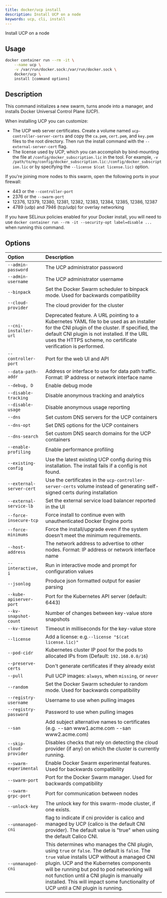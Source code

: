 ```yaml
---
title: docker/ucp install
description: Install UCP on a node
keywords: ucp, cli, install
---
```


Install UCP on a node

## Usage

```bash
docker container run --rm -it \
    --name ucp \
    -v /var/run/docker.sock:/var/run/docker.sock \
    docker/ucp \
    install [command options]
```

## Description

This command initializes a new swarm, turns anode into a manager, and installs
Docker Universal Control Plane (UCP).

When installing UCP you can customize:

  * The UCP web server certificates. Create a volume named `ucp-controller-server-certs` and copy the `ca.pem`, `cert.pem`, and `key.pem` files to the root directory. Then run the install command with the `--external-server-cert` flag.
  * The license used by UCP, which you can accomplish by bind-mounting the file at `/config/docker_subscription.lic` in the tool. For example, `-v /path/to/my/config/docker_subscription.lic:/config/docker_subscription.lic` or by specifying the `--license $(cat license.lic)` option.

If you're joining more nodes to this swarm, open the following ports in your
firewall:

  * 443 or the `--controller-port`
  * 2376 or the `--swarm-port`
  * 12376, 12379, 12380, 12381, 12382, 12383, 12384, 12385, 12386, 12387
  * 4789 (udp) and 7946 (tcp/udp) for overlay networking

If you have SELinux policies enabled for your Docker install, you will need to
use `docker container run --rm -it --security-opt label=disable ...` when running this
command.

## Options

| Option                   | Description                                                                                                                                                                                                                               |
|:-------------------------|:------------------------------------------------------------------------------------------------------------------------------------------------------------------------------------------------------------------------------------------|
| `--admin-password`       | The UCP administrator password |
| `--admin-username`       | The UCP administrator username                             |
| `--binpack`              | Set the Docker Swarm scheduler to binpack mode. Used for backwards compatibility       |
| `--cloud-provider`       | The cloud provider for the cluster 
| `--cni-installer-url`    | Deprecated feature. A URL pointing to a Kubernetes YAML file to be used as an installer for the CNI plugin of the cluster. If specified, the default CNI plugin is not installed. If the URL uses the HTTPS scheme, no certificate verification is performed.       |
| `--controller-port`      | Port for the web UI and API 
| `--data-path-addr`       | Address or interface to use for data path traffic. Format: IP address or network interface name
| `--debug, D`             | Enable debug mode  |
| `--disable-tracking`     | Disable anonymous tracking and analytics                                               |
| `--disable-usage`        | Disable anonymous usage reporting                                                      |
| `--dns`                  | Set custom DNS servers for the UCP containers                                          |                                                                                                                                                   
| `--dns-opt`              | Set DNS options for the UCP containers                                                 |                                                                                                                                                   
| `--dns-search`           | Set custom DNS search domains for the UCP containers                                   |
| `--enable-profiling`     | Enable performance profiling                                                           |
| `--existing-config`      | Use the latest existing UCP config during this installation. The install fails if a config is not found.          |
| `--external-server-cert` | Use the certificates in the `ucp-controller-server-certs` volume instead of generating self-signed certs during installation                                                                                           |
| `--external-service-lb`  | Set the external service load balancer reported in the UI                              |
| `--force-insecure-tcp`   | Force install to continue even with unauthenticated Docker Engine ports                |
| `--force-minimums`       | Force the install/upgrade even if the system doesn't meet the minimum requirements.    |
| `--host-address`         | The network address to advertise to other nodes. Format: IP address or network interface name |
| `--interactive, i`       | Run in interactive mode and prompt for configuration values |
| `--jsonlog`              | Produce json formatted output for easier parsing |
| `--kube-apiserver-port`  | Port for the Kubernetes API server (default: 6443)                                     |
| `--kv-snapshot-count`    | Number of changes between key-value store snapshots                                    |
| `--kv-timeout`           | Timeout in milliseconds for the key-value store                                        |
| `--license`              | Add a license: e.g.` --license "$(cat license.lic)" `                                  |
| `--pod-cidr`             | Kubernetes cluster IP pool for the pods to allocated IPs from (Default: `192.168.0.0/16`) |
| `--preserve-certs`       | Don't generate certificates if they already exist                                      |
| `--pull`                 | Pull UCP images: `always`, when `missing`, or `never`                                  |
| `--random`               | Set the Docker Swarm scheduler to random mode. Used for backwards compatibility        |
| `--registry-username`    | Username to use when pulling images                                                    |
| `--registry-password`    | Password to use when pulling images                                                    |
| `--san`                  | Add subject alternative names to certificates (e.g. --san www1.acme.com --san www2.acme.com) |
| `--skip-cloud-provider`  | Disables checks that rely on detecting the cloud provider (if any) on which the cluster is currently running. | 
| `--swarm-experimental`   | Enable Docker Swarm experimental features. Used for backwards compatibility            |
| `--swarm-port`           | Port for the Docker Swarm manager. Used for backwards compatibility                    | 
| `--swarm-grpc-port`      | Port for communication between nodes                                                   | 
| `--unlock-key`           | The unlock key for this swarm-mode cluster, if one exists.                             |  
| `--unmanaged-cni`        | flag to indicate if cni provider is calico and managed by UCP (calico is the default CNI provider). The default value is "true" when using the default Calico CNI.    |
| `--unmanaged-cni`        | This determines who manages the CNI plugin, using `true` or `false`. The default is `false`. The `true` value installs UCP without a managed CNI plugin. UCP and the Kubernetes components will be running but pod to pod networking will not function until a CNI plugin is manually installed. This will impact some functionality of UCP until a CNI plugin is running.         |                                                                                                                                                                                                                                                                          
